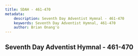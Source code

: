 ```yaml
---
title: SDAH - 461-470
metadata:
    description: Seventh Day Adventist Hymnal - 461-470
    keywords: Seventh Day Adventist Hymnal, 461-470
    author: Brian Onang'o
---
```



## Seventh Day Adventist Hymnal - 461-470
  